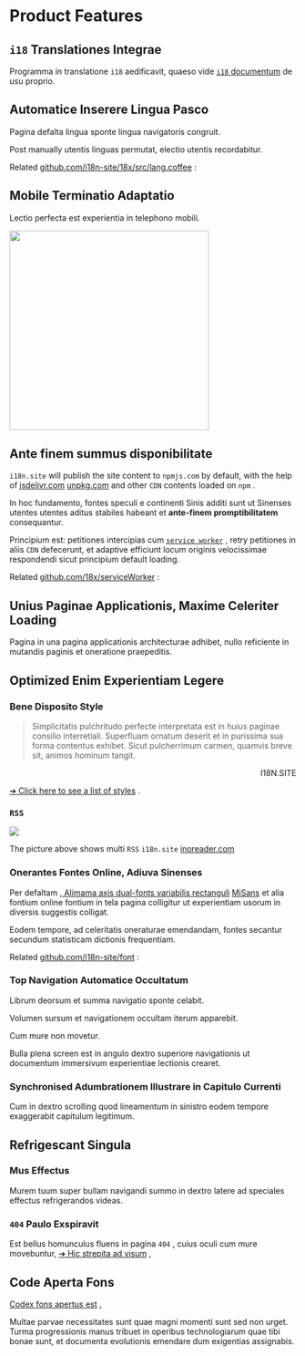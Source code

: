 # Product Features

## `i18` Translationes Integrae

Programma in translatione `i18` aedificavit, quaeso vide [`i18` documentum](/i18) de usu proprio.

## Automatice Inserere Lingua Pasco

Pagina defalta lingua sponte lingua navigatoris congruit.

Post manually utentis linguas permutat, electio utentis recordabitur.

Related [github.com/i18n-site/18x/src/lang.coffee](https://github.com/i18n-site/18x/blob/main/src/lang.coffee) :

## Mobile Terminatio Adaptatio

Lectio perfecta est experientia in telephono mobili.

<img src="//p.3ti.site/1721379497.avif" width="350px">

## <a rel=id href="#ha" id="ha"></a> Ante finem summus disponibilitate

`i18n.site` will publish the site content to `npmjs.com` by default, with the help of [jsdelivr.com](//jsdelivr.com) [unpkg.com](//unpkg.com) and other `CDN` contents loaded on `npm` .

In hoc fundamento, fontes speculi e continenti Sinis additi sunt ut Sinenses utentes utentes aditus stabiles habeant et **ante-finem promptibilitatem** consequantur.

Principium est: petitiones intercipias cum [`service worker`](https://developer.mozilla.org/docs/Web/API/Service_Worker_API) , retry petitiones in aliis `CDN` defecerunt, et adaptive efficiunt locum originis velocissimae respondendi sicut principium default loading.

Related [github.com/18x/serviceWorker](https://github.com/i18n-site/18x/tree/main/serviceWorker) :

## Unius Paginae Applicationis, Maxime Celeriter Loading

Pagina in una pagina applicationis architecturae adhibet, nullo reficiente in mutandis paginis et oneratione praepeditis.

## Optimized Enim Experientiam Legere

### Bene Disposito Style

> Simplicitatis pulchritudo perfecte interpretata est in huius paginae consilio interretiali.
> Superfluam ornatum deserit et in purissima sua forma contentus exhibet.
> Sicut pulcherrimum carmen, quamvis breve sit, animos hominum tangit.

<p style="text-align:right">I18N.SITE</p>

[➔ Click here to see a list of styles](/i18n.site/md/styl) .

### `RSS`

![](//p.3ti.site/1725541085.avif)

The picture above shows multi `RSS` `i18n.site` [inoreader.com](//inoreader.com)

### Onerantes Fontes Online, Adiuva Sinenses

Per defaltam [, Alimama axis dual-fonts variabilis rectanguli](https://www.iconfont.cn/fonts/detail?cnid=pOvFIr086ADR) [MiSans](https://hyperos.mi.com/font/zh/download/) et alia fontium online fontium in tela pagina colligitur ut experientiam usorum in diversis suggestis colligat.

Eodem tempore, ad celeritatis oneraturae emendandam, fontes secantur secundum statisticam dictionis frequentiam.

Related [github.com/i18n-site/font](https://github.com/i18n-site/font) :

### Top Navigation Automatice Occultatum

Librum deorsum et summa navigatio sponte celabit.

Volumen sursum et navigationem occultam iterum apparebit.

Cum mure non movetur.

Bulla plena screen est in angulo dextro superiore navigationis ut documentum immersivum experientiae lectionis crearet.

### Synchronised Adumbrationem Illustrare in Capitulo Currenti

Cum in dextro scrolling quod lineamentum in sinistro eodem tempore exaggerabit capitulum legitimum.

## Refrigescant Singula

### Mus Effectus

Murem tuum super bullam navigandi summo in dextro latere ad speciales effectus refrigerandos videas.

### `404` Paulo Exspiravit

Est bellus homunculus fluens in pagina `404` , cuius oculi cum mure movebuntur, [➔ Hic strepita ad visum](/404) ,

## Code Aperta Fons

[Codex fons apertus est](/i18n.site/c/src) [.](//groups.google.com/u/2/g/i18n-site)

Multae parvae necessitates sunt quae magni momenti sunt sed non urget. Turma progressionis manus tribuet in operibus technologiarum quae tibi bonae sunt, et documenta evolutionis emendare dum exigentias assignabis.